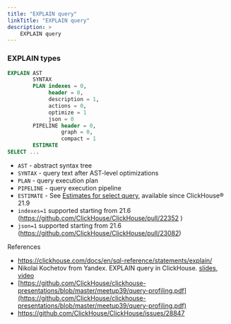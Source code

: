 ```yaml
---
title: "EXPLAIN query"
linkTitle: "EXPLAIN query"
description: >
    EXPLAIN query
---
```


### EXPLAIN types

```sql
EXPLAIN AST
        SYNTAX
        PLAN indexes = 0,
             header = 0,
             description = 1,
             actions = 0,
             optimize = 1
             json = 0
        PIPELINE header = 0,
                 graph = 0,
                 compact = 1
        ESTIMATE
SELECT ...
```

* `AST` - abstract syntax tree
* `SYNTAX` - query text after AST-level optimizations
* `PLAN` - query execution plan
* `PIPELINE` - query execution pipeline
* `ESTIMATE` - See [Estimates for select query](https://github.com/ClickHouse/ClickHouse/pull/26131), available since ClickHouse® 21.9
* `indexes=1` supported starting from 21.6 (https://github.com/ClickHouse/ClickHouse/pull/22352 )
* `json=1` supported starting from 21.6 (https://github.com/ClickHouse/ClickHouse/pull/23082)


References
* https://clickhouse.com/docs/en/sql-reference/statements/explain/
* Nikolai Kochetov from Yandeх. EXPLAIN query in ClickHouse. [slides](https://github.com/ClickHouse/clickhouse-presentations/blob/master/meetup47/explain.pdf), [video](https://youtu.be/ckChUkC3Pns?t=1387)
* [https://github.com/ClickHouse/clickhouse-presentations/blob/master/meetup39/query-profiling.pdf](https://github.com/ClickHouse/clickhouse-presentations/blob/master/meetup39/query-profiling.pdf)
* https://github.com/ClickHouse/ClickHouse/issues/28847
